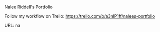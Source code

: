 Nalee Riddell's Portfolio

Follow my workflow on Trello: https://trello.com/b/a3nlP1ff/nalees-portfolio

URL: na